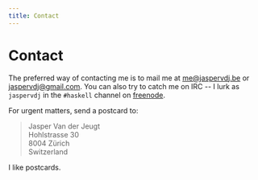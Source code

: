 ```yaml
---
title: Contact
---
```


# Contact

The preferred way of contacting me is to mail me at
[me@jaspervdj.be](mailto:me@jaspervdj.be) or
[jaspervdj@gmail.com](mailto:jaspervdj@gmail.com). You can also try to catch me
on IRC -- I lurk as `jaspervdj` in the `#haskell` channel on [freenode].

[freenode]: http://freenode.net/

For urgent matters, send a postcard to:

> Jasper Van der Jeugt  
> Hohlstrasse 30  
> 8004 Zürich  
> Switzerland  

I like postcards.

